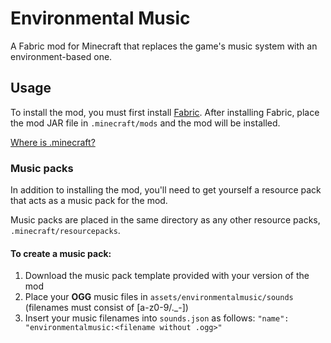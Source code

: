# Environmental Music

A Fabric mod for Minecraft that replaces the game's music system with an environment-based one.

## Usage

To install the mod, you must first install [Fabric](https://fabricmc.net/use/installer/). After installing Fabric, place the mod JAR file in `.minecraft/mods` and the mod will be installed.

[Where is .minecraft?](https://minecraft.fandom.com/wiki/.minecraft#Locating_.minecraft)

### Music packs

In addition to installing the mod, you'll need to get yourself a resource pack that acts as a music pack for the mod.

Music packs are placed in the same directory as any other resource packs, `.minecraft/resourcepacks`.

#### To create a music pack:

1. Download the music pack template provided with your version of the mod
2. Place your **OGG** music files in `assets/environmentalmusic/sounds` (filenames must consist of [a-z0-9/.\_-])
3. Insert your music filenames into `sounds.json` as follows: `"name": "environmentalmusic:<filename without .ogg>"`
